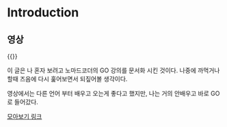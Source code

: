 # Introduction




## 영상

{{<youtube jIwtEXBmt38>}}



이 글은 나 혼자 보려고 노마드코더의 GO 강의를 문서화 시킨 것이다. 나중에 까먹거나 할때 즈음에 다시 훑어보면서 되짚어볼 생각이다.

영상에서는 다른 언어 부터 배우고 오는게 좋다고 했지만, 나는 거의 안배우고 바로 GO로 들어갔다.



[모아보기 링크](https://nomadcoders.co/go-for-beginners/lectures/1712)
